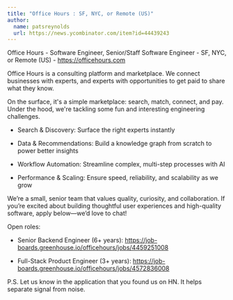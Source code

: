 ```yaml
---
title: "Office Hours : SF, NYC, or Remote (US)"
author:
  name: patsreynolds
  url: https://news.ycombinator.com/item?id=44439243
---
```


<JobNavigation />

Office Hours - Software Engineer, Senior&#x2F;Staff Software Engineer - SF, NYC, or Remote (US) - <a href="https:&#x2F;&#x2F;officehours.com" rel="nofollow">https:&#x2F;&#x2F;officehours.com</a>

Office Hours is a consulting platform and marketplace. We connect businesses with experts, and experts with opportunities to get paid to share what they know.

On the surface, it&#x27;s a simple marketplace: search, match, connect, and pay. Under the hood, we&#x27;re tackling some fun and interesting engineering challenges.

- Search &amp; Discovery: Surface the right experts instantly

- Data &amp; Recommendations: Build a knowledge graph from scratch to power better insights

- Workflow Automation: Streamline complex, multi-step processes with AI

- Performance &amp; Scaling: Ensure speed, reliability, and scalability as we grow

We’re a small, senior team that values quality, curiosity, and collaboration. If you’re excited about building thoughtful user experiences and high-quality software, apply below—we’d love to chat!

Open roles:

- Senior Backend Engineer (6+ years): <a href="https:&#x2F;&#x2F;job-boards.greenhouse.io&#x2F;officehours&#x2F;jobs&#x2F;4459251008" rel="nofollow">https:&#x2F;&#x2F;job-boards.greenhouse.io&#x2F;officehours&#x2F;jobs&#x2F;4459251008</a>

- Full-Stack Product Engineer (3+ years): <a href="https:&#x2F;&#x2F;job-boards.greenhouse.io&#x2F;officehours&#x2F;jobs&#x2F;4572836008" rel="nofollow">https:&#x2F;&#x2F;job-boards.greenhouse.io&#x2F;officehours&#x2F;jobs&#x2F;4572836008</a>

P.S. Let us know in the application that you found us on HN. It helps separate signal from noise.
<JobApplication />
